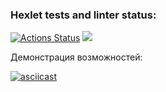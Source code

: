 ### Hexlet tests and linter status:
[![Actions Status](https://github.com/pozys/php-project-lvl2/workflows/hexlet-check/badge.svg)](https://github.com/pozys/php-project-lvl2/actions)
<a href="https://codeclimate.com/github/pozys/php-project-lvl2/test_coverage"><img src="https://api.codeclimate.com/v1/badges/9244c68d6527684f0305/test_coverage" /></a>

Демонстрация возможностей:

[![asciicast](https://asciinema.org/a/jWqu8COXdMH424hwkQfFUjsc4.svg)](https://asciinema.org/a/jWqu8COXdMH424hwkQfFUjsc4)
